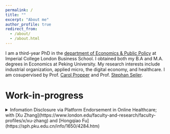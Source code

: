 ```yaml
---
permalink: /
title: ""
excerpt: "About me"
author_profile: true
redirect_from: 
  - /about/
  - /about.html
---
```


I am a third-year PhD in the [department of Economics & Public Policy](https://www.imperial.ac.uk/business-school/faculty-research/academic-areas/economics-public-policy/) at Imperial College London Business School. I obtained both my B.A and M.A. degrees in Economics at Peking University. My research interests include industrial organization, applied micro, the digital economy, and healthcare. I am cosupervised by Prof. [Carol Propper](https://www.imperial.ac.uk/people/c.propper) and Prof. [Stephan Seiler](https://www.seilerstephan.com/). 


# Work-in-progress

<details>
<summary markdown='span'>
Infomation Disclosure via Platform Endorsement in Online Healthcare; with [Xu Zhang](https://www.london.edu/faculty-and-research/faculty-profiles/x/xu-zhang) and [Hongqiao Fu](https://sph.pku.edu.cn/info/1650/4284.htm)    
</summary>
</details>
<br/>
